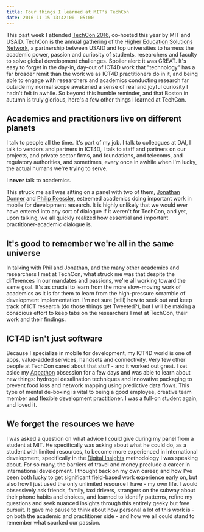 ```yaml
---
title: Four things I learned at MIT's TechCon
date: 2016-11-15 13:42:00 -05:00
---
```


This past week I attended [TechCon 2016](http://www.hesntechcon.com/), co-hosted this year by MIT and USAID. TechCon is the annual gathering of the [Higher Education Solutions Network](https://www.usaid.gov/hesn), a partnership between USAID and top universities to harness the academic power, passion and curiosity of students, researchers and faculty to solve global development challenges. Spoiler alert: it was GREAT. It's easy to forget in the day-in, day-out of ICT4D work that "technology" has a far broader remit than the work we as ICT4D practitioners do in it, and being able to engage with researchers and academics conducting research far outside my normal scope awakened a sense of real and joyful curiosity I hadn't felt in awhile. So beyond this humble reminder, and that Boston in autumn is truly glorious, here's a few other things I learned at TechCon.

## Academics and practitioners live on different planets
I talk to people all the time. It's part of my job. I talk to colleagues at DAI, I talk to vendors and partners in ICT4D, I talk to staff and partners on our projects, and private sector firms, and foundations, and telecoms, and regulatory authorities, and sometimes, every once in awhile when I'm lucky, the actual humans we're trying to serve. 

I **never** talk to academics. 

This struck me as I was sitting on a panel with two of them, [Jonathan Donner](http://cariboudigital.net/dvteam/jonathan-donner/) and [Philip Roessler](https://philiproessler.net/), esteemed academics doing important work in mobile for development research. It is highly unlikely that we would ever have entered into any sort of dialogue if it weren't for TechCon, and yet, upon talking, we all quickly realized how essential and important practitioner-academic dialogue is. 

## It's good to remember we're all in the same universe
In talking with Phil and Jonathan, and the many other academics and researchers I met at TechCon, what struck me was that despite the differences in our mandates and passions, we're all working toward the same goal. It's as crucial to learn from the more slow-moving work of academics as it is for them to learn from the high-pressure scramble of development implementation. I'm not sure (still) how to seek out and keep track of ICT research (do those things get Tweeted?), but I will be making a conscious effort to keep tabs on the researchers I met at TechCon, their work and their findings.

## ICT4D isn't just software
Because I specialize in mobile for development, my ICT4D world is one of apps, value-added services, handsets and connectivity. Very few other people at TechCon cared about that stuff - and it worked out great. I set aside my [Appathon](https://dai-global-digital.com/tags/?tag=appathon-2016) obsession for a few days and was able to learn about new things: hydrogel desalination techniques and innovative packaging to prevent food loss and network mapping using predictive data flows. This type of mental de-boxing is vital to being a good employee, creative team member and flexible development practitioner. I was a full-on student again, and loved it.

## We forget the resources we have
I was asked a question on what advice I could give during my panel from a student at MIT. He specifically was asking about what he could do, as a student with limited resources, to become more experienced in international development, specifically in the [Digital Insights](https://dai-global-digital.com/tags/?tag=digital-insights) methodology I was speaking about. For so many, the barriers of travel and money preclude a career in international development. I thought back on my own career, and how I've been both lucky to get significant field-based work experience early on, but also how I just used the only unlimited resource I have - my own life. I would obsessively ask friends, family, taxi drivers, strangers on the subway about their phone habits and choices, and learned to identify patterns, refine my questions and seek nuanced insights through this entirely geeky but free pursuit. It gave me pause to think about how personal a lot of this work is - on both the academic and practitioner side - and how we all could stand to remember what sparked our passion.



